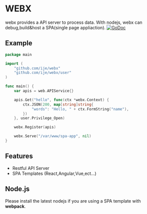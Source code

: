 WEBX
====

webx provides a API server to process data. With nodejs, webx can debug,build&host a SPA(single page appliaction).
[![GoDoc](https://godoc.org/github.com/ije/webx?status.svg)](https://godoc.org/github.com/ije/webx)
 
 
Example
-------

```go
package main

import (
	"github.com/ije/webx"
	"github.com/ije/webx/user"
)

func main() {
	var apis = web.APIService{}

	apis.Get("hello", func(ctx *webx.Context) {
		ctx.JSON(200, map[string]string{
			"words": "Hello, " + ctx.FormString("name"),
		})
	}, user.Privilege_Open)

	webx.Register(apis)

	webx.Serve("/var/www/spa-app", nil)
}
```
 
 
Features
--------

* Restful API Server
* SPA Templates (React,Angular,Vue,ect...)
 
 
Node.js
-------

Please install the latest nodejs if you are using a SPA template with **webpack**.
